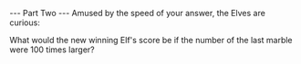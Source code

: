 --- Part Two ---
Amused by the speed of your answer, the Elves are curious:

What would the new winning Elf's score be if the number of the last marble were 100 times larger?